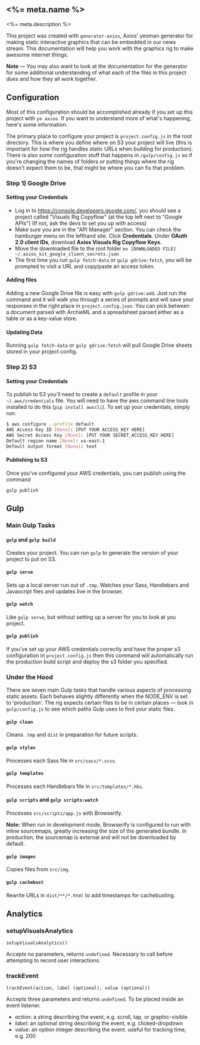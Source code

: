 <%= meta.name %>
---
<%= meta.description %>

This project was created with `generator-axios`, Axios' yeoman generator for making static interactive graphics that can be embedded in our news stream. This documentation will help you work with the graphics rig to make awesome internet things.

**Note** — You may also want to look at the documentation for the generator for some additional understanding of what each of the files in this project does and how they all work together.


## Configuration
Most of this configuration should be accomplished already if you set up this project with `yo axios`. If you want to understand more of what's happening, here's some information.

The primary place to configure your project is `project.config.js` in the root directory. This is where you define where on S3 your project will live (this is important for how the rig handles static URLs when building for production). There is also some configuration stuff that happens in `/gulp/config.js` so if you're changing the names of folders or putting things where the rig doesn't expect them to be, that might be where you can fix that problem.

### Step 1) Google Drive

#### Setting your Credentials
* Log in to <https://console.developers.google.com/>, you should see a project called "Visuals Rig Copyflow" (at the top left next to "Google APIs") (If not, ask the devs to set you up with access)
* Make sure you are in the "API Manager" section. You can check the hamburger menu on the lefthand site. Click **Credentials**. Under **OAuth 2.0 client IDs**, download **Axios Visuals Rig Copyflow Keys**.
* Move the downloaded file to the root folder `mv [DOWNLOADED FILE] ~/.axios_kit_google_client_secrets.json`
* The first time you run `gulp fetch-data` or `gulp gdrive:fetch`, you will be prompted to visit a URL and copy/paste an access token.

#### Adding files
Adding a new Google Drive file is easy with `gulp gdrive:add`. Just run the command and it will walk you through a series of prompts and will save your responses in the right place in `project.config.json`. You can pick between a document parsed with ArchieML and a spreadsheet parsed either as a table or as a key-value store.

#### Updating Data
Running `gulp fetch-data` or `gulp gdrive:fetch` will pull Google Drive sheets stored in your project config.


### Step 2) S3

#### Setting your Credentials
To publish to S3 you'll need to create a `default` profile in your `~/.aws/credentials` file. You will need to have the aws command line tools installed to do this (`pip install awscli`). To set up your credentials, simply run:

```bash
$ aws configure --profile default
AWS Access Key ID [None]: [PUT YOUR ACCESS_KEY HERE]
AWS Secret Access Key [None]: [PUT YOUR SECRET_ACCESS_KEY HERE]
Default region name [None]: us-east-1
Default output format [None]: text
```

#### Publishing to S3
Once you've configured your AWS credentials, you can publish using the command

`gulp publish`

## Gulp

### Main Gulp Tasks

#### `gulp` and `gulp build`
Creates your project. You can run `gulp` to generate the version of your project to put on S3.

#### `gulp serve`
Sets up a local server run out of `.tmp`. Watches your Sass, Handlebars and Javascript files and updates live in the browser.

#### `gulp watch`
Like `gulp serve`, but without setting up a server for you to look at you project.

#### `gulp publish`
If you've set up your AWS credentials correctly and have the proper s3 configuration in `project.config.js` then this command will automatically run the production build script and deploy the s3 folder you specified.

### Under the Hood
There are seven main Gulp tasks that handle various aspects of processing static assets. Each behaves slightly differently when the NODE_ENV is set to 'production'. The rig expects certain files to be in certain places — look in `gulp/config.js` to see which paths Gulp uses to find your static files.

#### `gulp clean`
Cleans `.tmp` and `dist` in preparation for future scripts.

#### `gulp styles`
Processes each Sass file in `src/sass/*.scss`.

#### `gulp templates`
Processes each Handlebars file in `src/templates/*.hbs`.

#### `gulp scripts` and `gulp scripts:watch`
Processes `src/scripts/app.js` with Browserify.

**Note:** When run in development mode, Browserify is configured to run with inline sourcemaps, greatly increasing the size of the generated bundle. In production, the sourcemap is external and will not be downloaded by default.

#### `gulp images`
Copies files from `src/img`.

#### `gulp cachebust`
Rewrite URLs in `dist/**/*.html` to add timestamps for cachebusting.

## Analytics

### setupVisualsAnalytics

`setupVisualsAnalytics()`

Accepts no parameters, returns `undefined`. Necessary to call before attempting to record user interactions.

### trackEvent

`trackEvent(action, label (optional), value (optional))`

Accepts three parameters and returns `undefined`. To be placed inside an event listener.

* *action*: a string describing the event, e.g. scroll, tap, or graphic-visible
* *label*: an optional string describing the event, e.g. clicked-dropdown
* *value*: an option integer describing the event. useful for tracking time, e.g. 200
